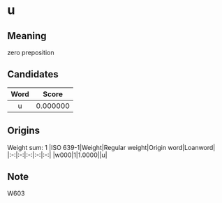 # u

## Meaning

zero preposition

## Candidates

|Word|Score|
|:-:|:-:|
|u|0.000000|

## Origins

Weight sum: 1
|ISO 639-1|Weight|Regular weight|Origin word|Loanword|
|:-:|:-:|:-:|:-:|:-:|
|w000|1|1.0000||u|

## Note

W603
